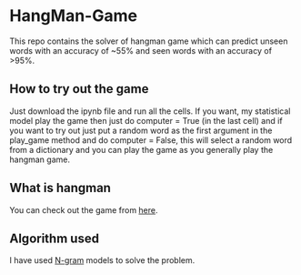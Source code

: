 # HangMan-Game
This repo contains the solver of hangman game which can predict unseen words with an accuracy of ~55% and seen words with an accuracy of >95%.

## How to try out the game

Just download the ipynb file and run all the cells. If you want, my statistical model play the game then just do computer = True (in the last cell) and if you want to try out just put a random word as the first argument in the play_game method and do computer = False, this will select a random word from a dictionary and you can play the game as you generally play the hangman game.

## What is hangman

You can check out the game from [here](https://en.wikipedia.org/wiki/Hangman_(game)).

## Algorithm used

I have used [N-gram](https://en.wikipedia.org/wiki/Word_n-gram_language_model) models to solve the problem.
